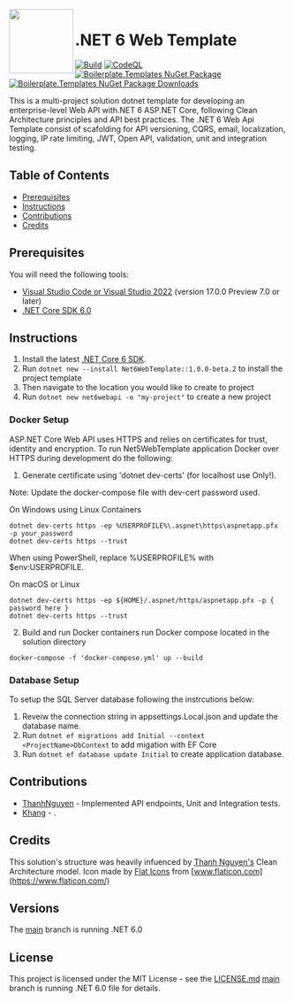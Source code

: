 <img align="left" width="116" height="116" src="https://raw.githubusercontent.com/marlonajgayle/Net6WebApiTemplate/develop/src/Content/.template.config/icon.png" />

# .NET 6 Web Template
[![Build](https://github.com/marlonajgayle/Net6WebApiTemplate/actions/workflows/dotnet.yml/badge.svg?branch=develop)](https://github.com/marlonajgayle/Net6WebApiTemplate/actions/workflows/dotnet.yml)
[![CodeQL](https://github.com/marlonajgayle/Net6WebApiTemplate/actions/workflows/codeql-analysis.yml/badge.svg?branch=develop)](https://github.com/marlonajgayle/Net6WebApiTemplate/actions/workflows/codeql-analysis.yml)
[![Boilerplate.Templates NuGet Package](https://img.shields.io/nuget/v/Net6WebTemplate.svg)](https://www.nuget.org/packages/Net6WebTemplate)
[![Boilerplate.Templates NuGet Package Downloads](https://img.shields.io/nuget/dt/Net6WebTemplate)](https://www.nuget.org/packages/Net6WebTemplate)

This is a multi-project solution dotnet template for developing an enterprise-level Web API with.NET 6 ASP.NET Core, following Clean Architecture principles and API best practices.
The .NET 6 Web Api Template consist of scafolding for API versioning, CQRS, email, localization, logging, IP rate limiting, JWT, Open API, validation, unit and integration testing.

## Table of Contents
* [Prerequisites](#Prerequisites)
* [Instructions](#Instructions)
* [Contributions](#Contributions)
* [Credits](#Credits)


## Prerequisites
You will need the following tools:
* [Visual Studio Code or Visual Studio 2022](https://visualstudio.microsoft.com/vs/) (version 17.0.0 Preview 7.0 or later)
* [.NET Core SDK 6.0](https://dotnet.microsoft.com/download/dotnet/6.0)

## Instructions
1. Install the latest [.NET Core 6 SDK](https://dotnet.microsoft.com/download). 
2. Run `dotnet new --install Net6WebTemplate::1.0.0-beta.2` to install the project template
3. Then navigate to the location you would like to create to project
4. Run `dotnet new net6webapi -o "my-project"` to create a new project

### Docker Setup
ASP.NET Core Web API uses HTTPS and relies on certificates for trust, identity and encryption. 
To run Net5WebTemplate application Docker over HTTPS during development do the following:
1. Generate certificate using 'dotnet dev-certs' (for localhost use Only!).

Note: Update the docker-compose file with dev-cert password used.

On Windows using Linux Containers
```
dotnet dev-certs https -ep %USERPROFILE%\.aspnet\https\aspnetapp.pfx  -p your_password
dotnet dev-certs https --trust
````
When using PowerShell, replace %USERPROFILE% with $env:USERPROFILE.

On macOS or Linux
```
dotnet dev-certs https -ep ${HOME}/.aspnet/https/aspnetapp.pfx -p { password here }
dotnet dev-certs https --trust
```
2. Build and run Docker containers run Docker compose located in the solution directory
```
docker-compose -f 'docker-compose.yml' up --build
```

### Database Setup
To setup the SQL Server database following the instrcutions below:
1. Reveiw the connection string in appsettings.Local.json and update the database name.
2. Run `dotnet ef migrations add Initial --context <ProjectName>DbContext` to add migation with EF Core 
3. Run `dotnet ef database update Initial` to create application database.

## Contributions
- [ThanhNguyen](https://github.com/huscongao1692003) - Implemented API endpoints, Unit and Integration tests.
- [Khang](https://github.com/b3os) - .

## Credits
This solution's structure was heavily infuenced by [Thanh Nguyen's](https://github.com/jasontaylordev) Clean Architecture model.
Icon made by [Flat Icons](https://www.flaticon.com/authors/flat-icons) from [www.flaticon.com](https://www.flaticon.com/)


## Versions
The [main](https://github.com/marlonajgayle/Net6WebApiTemplate/main) branch is running .NET 6.0

## License
This project is licensed under the MIT License - see the [LICENSE.md](https://github.com/marlonajgayle/Net6WebApiTemplate/main/LICENSE.md) [main](https://github.com/marlonajgayle/Net6WebApiTemplate/main) branch is running .NET 6.0
file for details.
